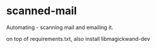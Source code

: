 # scanned-mail
Automating - scanning mail and emailing it.

on top of requirements.txt, also 
install libmagickwand-dev
